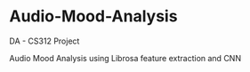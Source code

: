 # Audio-Mood-Analysis
DA - CS312 Project

Audio Mood Analysis using Librosa feature extraction and CNN

